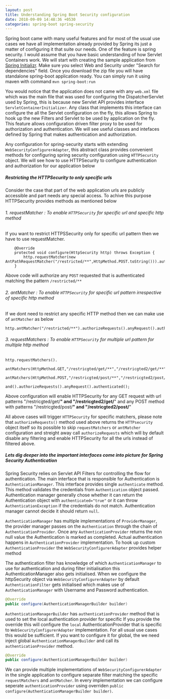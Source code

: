 ```yaml
---
layout: post
title: Understanding Spring Boot Security configuration
date: 2018-09-09 14:48:36 +0530
categories: spring-boot spring-security
---
```


Spring boot came with many useful features and for most of the usual use cases we have all implementation already provided by Spring its just a matter of configuring it that suite our needs. One of the feature is spring security. I would assume that you have basic understanding of how Servlet Containers work. We will start with creating the sample application from [Spring Initializr](https://start.spring.io). Make sure you select Web and Security under "Search for dependencies" field.
Once you download the zip file you will have standalone spring-boot application ready. You can simply run it using maven with command `mvn spring-boot:run`

You would notice that the application does not came with any `web.xml` file which was the main file that was used for configuring the DispatcherServlet used by Spring, this is because new Servlet API provides interface `ServletContainerInitializer`. Any class that implements this interface can configure the all the Servlet configuration on the fly, this allows Spring to hook up the new Filters and Servlet to be used by application on the fly. This feature allows configuration driven filter proxy to be used for authorization and authentication. We will see useful classes and intefaces defined by Spring that makes authentication and authorization.

Any configuration for spring-security starts with extending `WebSecurityConfigurerAdapter`, this abstract class provides convenient methods for configuring spring security configuration using `HTTPSecurity` object. We will see how to use HTTPSecurity to configure authentication and authorization for our application below

##### Restricting the HTTPSecurity to only specific urls

Consider the case that part of the web application urls are publicly accessible and part needs any special access.
To achive this purpose HTTPSecurity provides methods as mentioned below

###### 1. requestMatcher : To enable `HTTPSecurity` for specific url and specific http method

If you want to restrict HTTPSSecurity only for specific url pattern then we have to use requestMatcher.

```
    @Override
    protected void configure(HttpSecurity http) throws Exception {
        http.requestMatcher(new AntPathRequestMatcher("/restricted/**",HttpMethod.POST.toString())).authorizeRequests().anyRequest().authenticated();
    }
```

Above code will authorize any `POST` requested that is authenticated matching the pattern `/restricted/**`

###### 2. antMatcher : To enable `HTTPSecurity` for specific url pattern irrespective of specific http method

If we dont need to restrict any specific HTTP method then we can make use of `antMatcher` as below

```
http.antMatcher("/restricted/**").authorizeRequests().anyRequest().authenticated();
```

###### 3. requestMatchers : To enable `HTTPSecurity` for multiple url pattern for multiple http method

```
http.requestMatchers().
                antMatchers(HttpMethod.GET,"/restricgted/get/**","/restricgted2/get/**").
                antMatchers(HttpMethod.POST,"/restricgted/post/**","/restricgted2/post/**").
                and().authorizeRequests().anyRequest().authenticated();
```

Above configuration will enable HTTPSecurity for any GET request with url patterns "/restricgted/get/**" and "/restricgted2/get/**" and any POST method with patterns "/restricgted/post/**" and "/restricgted2/post/**"

All above cases will trigger `HTTPSecurity` for specific matchers, please note that `authorizeRequests()` method used above returns the `HTTPsecurity` object itself so its possible to skip `requestMatchers` or `antMatcher` configuration and streight away call `authorizeRequests` which will by default disable any filtering and enable HTTPSecurity for all the urls instead of filtered above.

##### Lets dig deeper into the important interfaces come into picture for Spring Security Authentication

Spring Security relies on Servlet API Filters for controlling the flow for authentication. The main interface that is responsible for Authentication is `AuthenticationManager`. This interface provides single `authenticate` method. This method validates the credentials from `Authentication` object passed. Authentication manager generally chose whether it can return the Authentication object with `authenticated="true"` or it can throw `AuthenticationException` if the credentials do not match. Authentication manager cannot decide it should return `null`.

`AuthenticationManager` has multiple implementations of `ProviderManager`, the provider manager passes on the `Authentication` through the chain of `AuthenticationProvider`. Once any `AuthenticationProvider` returns the non null value the Authentication is marked as completed. Actual authentication happens in `AuthenticationProvider` implementation. To hook up custom `AuthenticationProvider` the `WebSecurityConfigurerAdapter` provides helper method

The authentication filter has knowledge of which `AuthenticationManager` to use for authentication and during filter initialisation this AuthenticationManager also gets initialised. When we configure the httpSecurity object via `WebSecurityConfigurerAdapter` by default `AuthenticationFilter` gets initialised which makes use of `AuthenticationManager` with Username and Password authentication.

```java
@Override
public configure(AuthenticationManagerBuilder builder)
```

`AuthenticationManagerBuilder` has `authenticationProvider` method that is used to set the local authentication provider for specific If you provide the override this will configure the `local` AuthenticationProvider that is specific to `WebSecurityConfigurerAdapter` implementation. For all usual use cases this would be sufficient. If you want to configure it for global, the we need inject global `AuthenticationManagerBuilder` and call its `authenticationProvider` method.

```java
@Override
public configure(AuthenticationManagerBuilder builder)
```

We can provide multiple implementations of `WebSecurityConfigurerAdapter` in the single application to configure separate filter matching the specific `requestMatchers` and `antMatcher`. In every implementation we can configure seperate `authenticationProvider` using overriden `public configure(AuthenticationManagerBuilder builder)`.
